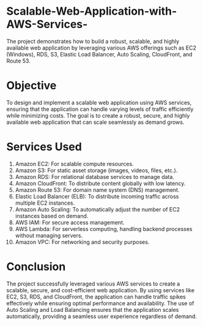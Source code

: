 # Scalable-Web-Application-with-AWS-Services-

The project demonstrates how to build a robust, scalable, and highly available web application by leveraging various AWS offerings such as EC2 (Windows), RDS, S3, Elastic Load Balancer, Auto Scaling, CloudFront, and Route 53.

# Objective

To design and implement a scalable web application using AWS services, ensuring that the application can handle varying levels of traffic efficiently while minimizing costs. The goal is to create a robust, secure, and highly available web application that can scale seamlessly as demand grows.

# Services Used

1. Amazon EC2: For scalable compute resources.
2. Amazon S3: For static asset storage (images, videos, files, etc.).
3. Amazon RDS: For relational database services to manage data.
4. Amazon CloudFront: To distribute content globally with low latency.
5. Amazon Route 53: For domain name system (DNS) management.
6. Elastic Load Balancer (ELB): To distribute incoming traffic across multiple EC2 instances.
7. Amazon Auto Scaling: To automatically adjust the number of EC2 instances based on demand.
8. AWS IAM: For secure access management.
9. AWS Lambda: For serverless computing, handling backend processes without managing servers.
10. Amazon VPC: For networking and security purposes.

# Conclusion

The project successfully leveraged various AWS services to create a scalable, secure, and cost-efficient web application. By using services like EC2, S3, RDS, and CloudFront, the application can handle traffic spikes effectively while ensuring optimal performance and availability. The use of Auto Scaling and Load Balancing ensures that the application scales automatically, providing a seamless user experience regardless of demand.
